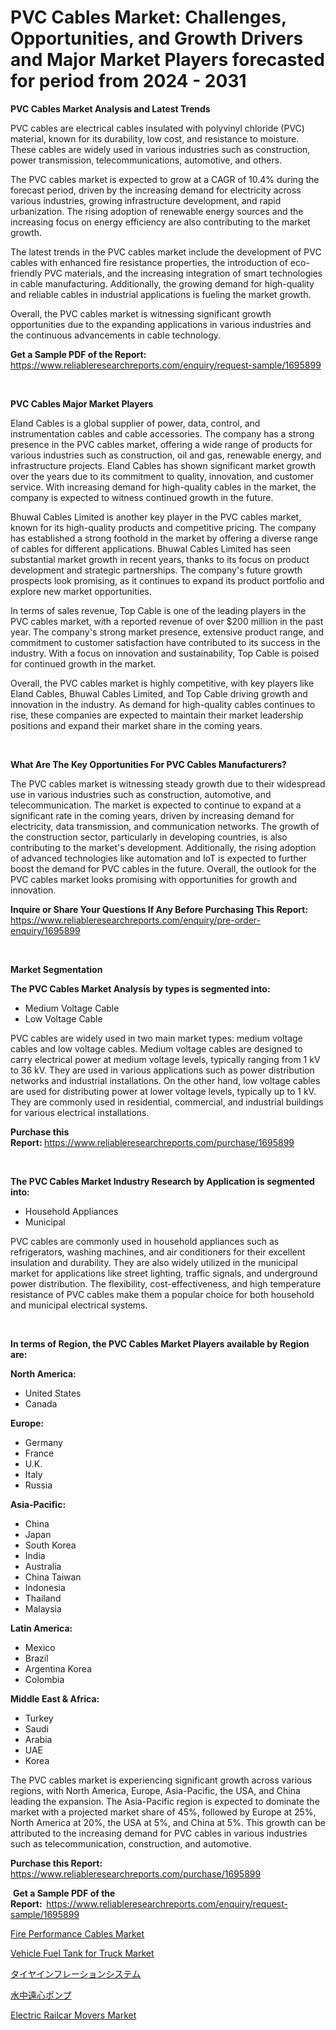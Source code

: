 <p><h1>PVC Cables Market: Challenges, Opportunities, and Growth Drivers and Major Market Players forecasted for period from 2024 - 2031</h1></p><p><strong>PVC Cables Market Analysis and Latest Trends</strong></p>
<p><p>PVC cables are electrical cables insulated with polyvinyl chloride (PVC) material, known for its durability, low cost, and resistance to moisture. These cables are widely used in various industries such as construction, power transmission, telecommunications, automotive, and others.</p><p>The PVC cables market is expected to grow at a CAGR of 10.4% during the forecast period, driven by the increasing demand for electricity across various industries, growing infrastructure development, and rapid urbanization. The rising adoption of renewable energy sources and the increasing focus on energy efficiency are also contributing to the market growth.</p><p>The latest trends in the PVC cables market include the development of PVC cables with enhanced fire resistance properties, the introduction of eco-friendly PVC materials, and the increasing integration of smart technologies in cable manufacturing. Additionally, the growing demand for high-quality and reliable cables in industrial applications is fueling the market growth.</p><p>Overall, the PVC cables market is witnessing significant growth opportunities due to the expanding applications in various industries and the continuous advancements in cable technology.</p></p>
<p><strong>Get a Sample PDF of the Report:&nbsp;</strong> <a href="https://www.reliableresearchreports.com/enquiry/request-sample/1695899">https://www.reliableresearchreports.com/enquiry/request-sample/1695899</a></p>
<p>&nbsp;</p>
<p><strong>PVC Cables Major Market Players</strong></p>
<p><p>Eland Cables is a global supplier of power, data, control, and instrumentation cables and cable accessories. The company has a strong presence in the PVC cables market, offering a wide range of products for various industries such as construction, oil and gas, renewable energy, and infrastructure projects. Eland Cables has shown significant market growth over the years due to its commitment to quality, innovation, and customer service. With increasing demand for high-quality cables in the market, the company is expected to witness continued growth in the future.</p><p>Bhuwal Cables Limited is another key player in the PVC cables market, known for its high-quality products and competitive pricing. The company has established a strong foothold in the market by offering a diverse range of cables for different applications. Bhuwal Cables Limited has seen substantial market growth in recent years, thanks to its focus on product development and strategic partnerships. The company's future growth prospects look promising, as it continues to expand its product portfolio and explore new market opportunities.</p><p>In terms of sales revenue, Top Cable is one of the leading players in the PVC cables market, with a reported revenue of over $200 million in the past year. The company's strong market presence, extensive product range, and commitment to customer satisfaction have contributed to its success in the industry. With a focus on innovation and sustainability, Top Cable is poised for continued growth in the market.</p><p>Overall, the PVC cables market is highly competitive, with key players like Eland Cables, Bhuwal Cables Limited, and Top Cable driving growth and innovation in the industry. As demand for high-quality cables continues to rise, these companies are expected to maintain their market leadership positions and expand their market share in the coming years.</p></p>
<p>&nbsp;</p>
<p><strong>What Are The Key Opportunities For PVC Cables Manufacturers?</strong></p>
<p><p>The PVC cables market is witnessing steady growth due to their widespread use in various industries such as construction, automotive, and telecommunication. The market is expected to continue to expand at a significant rate in the coming years, driven by increasing demand for electricity, data transmission, and communication networks. The growth of the construction sector, particularly in developing countries, is also contributing to the market's development. Additionally, the rising adoption of advanced technologies like automation and IoT is expected to further boost the demand for PVC cables in the future. Overall, the outlook for the PVC cables market looks promising with opportunities for growth and innovation.</p></p>
<p><strong>Inquire or Share Your Questions If Any Before Purchasing This Report:</strong> <a href="https://www.reliableresearchreports.com/enquiry/pre-order-enquiry/1695899">https://www.reliableresearchreports.com/enquiry/pre-order-enquiry/1695899</a></p>
<p>&nbsp;</p>
<p><strong>Market Segmentation</strong></p>
<p><strong>The PVC Cables Market Analysis by types is segmented into:</strong></p>
<p><ul><li>Medium Voltage Cable</li><li>Low Voltage Cable</li></ul></p>
<p><p>PVC cables are widely used in two main market types: medium voltage cables and low voltage cables. Medium voltage cables are designed to carry electrical power at medium voltage levels, typically ranging from 1 kV to 36 kV. They are used in various applications such as power distribution networks and industrial installations. On the other hand, low voltage cables are used for distributing power at lower voltage levels, typically up to 1 kV. They are commonly used in residential, commercial, and industrial buildings for various electrical installations.</p></p>
<p><strong>Purchase this Report:&nbsp;</strong><a href="https://www.reliableresearchreports.com/purchase/1695899">https://www.reliableresearchreports.com/purchase/1695899</a></p>
<p>&nbsp;</p>
<p><strong>The PVC Cables Market Industry Research by Application is segmented into:</strong></p>
<p><ul><li>Household Appliances</li><li>Municipal</li></ul></p>
<p><p>PVC cables are commonly used in household appliances such as refrigerators, washing machines, and air conditioners for their excellent insulation and durability. They are also widely utilized in the municipal market for applications like street lighting, traffic signals, and underground power distribution. The flexibility, cost-effectiveness, and high temperature resistance of PVC cables make them a popular choice for both household and municipal electrical systems.</p></p>
<p>&nbsp;</p>
<p><strong>In terms of Region, the PVC Cables Market Players available by Region are:</strong></p>
<p>
    <p> <strong> North America: </strong>
        <ul>
            <li>United States</li>
            <li>Canada</li>
        </ul>
        </p> 
    <p> <strong> Europe: </strong>
        <ul>
            <li>Germany</li>
            <li>France</li>
            <li>U.K.</li>
            <li>Italy</li>
            <li>Russia</li>
        </ul>
        </p> 
    <p> <strong> Asia-Pacific: </strong>
        <ul>
            <li>China</li>
            <li>Japan</li>
            <li>South Korea</li>
            <li>India</li>
            <li>Australia</li>
            <li>China Taiwan</li>
            <li>Indonesia</li>
            <li>Thailand</li>
            <li>Malaysia</li>
        </ul>
        </p> 
    <p> <strong> Latin America: </strong>
        <ul>
            <li>Mexico</li>
            <li>Brazil</li>
            <li>Argentina Korea</li>
            <li>Colombia</li>
        </ul>
        </p> 
    <p> <strong> Middle East & Africa: </strong>
        <ul>
            <li>Turkey</li>
            <li>Saudi</li>
            <li>Arabia</li>
            <li>UAE</li>
            <li>Korea</li>
        </ul>
    </p>
    </p>
<p><p>The PVC cables market is experiencing significant growth across various regions, with North America, Europe, Asia-Pacific, the USA, and China leading the expansion. The Asia-Pacific region is expected to dominate the market with a projected market share of 45%, followed by Europe at 25%, North America at 20%, the USA at 5%, and China at 5%. This growth can be attributed to the increasing demand for PVC cables in various industries such as telecommunication, construction, and automotive.</p></p>
<p><strong>Purchase this Report: </strong><a href="https://www.reliableresearchreports.com/purchase/1695899">https://www.reliableresearchreports.com/purchase/1695899</a></p>
<p>&nbsp;<strong>Get a Sample PDF of the Report:&nbsp;&nbsp;</strong><a href="https://www.reliableresearchreports.com/enquiry/request-sample/1695899">https://www.reliableresearchreports.com/enquiry/request-sample/1695899</a></p>
<p><strong></strong></p>
<p><p><a href="https://github.com/jsmusil/Market-Research-Report-List-2/blob/main/fire-performance-cables-market.md">Fire Performance Cables Market</a></p><p><a href="https://issuu.com/reportprime-2/docs/vehicle-fuel-tank-for-truck-market-size-2030.pptx">Vehicle Fuel Tank for Truck Market</a></p><p><a href="https://github.com/cnnriuez22368/Market-Research-Report-List-1/blob/main/596674516104.md">タイヤインフレーションシステム</a></p><p><a href="https://github.com/LeanneBruen2023/Market-Research-Report-List-1/blob/main/839226516105.md">水中遠心ポンプ</a></p><p><a href="https://issuu.com/reportprime-2/docs/electric-railcar-movers-market-size-2030.pptx">Electric Railcar Movers Market</a></p></p>